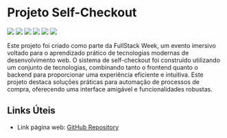 

# Projeto Self-Checkout

![](https://img.shields.io/badge/PostgreSQL-316192?style=for-the-badge&logo=postgresql&logoColor=white)
![](https://img.shields.io/badge/next%20js-000000?style=for-the-badge&logo=nextdotjs&logoColor=white)
![](https://img.shields.io/badge/Tailwind_CSS-38B2AC?style=for-the-badge&logo=tailwind-css&logoColor=white)
![](https://img.shields.io/badge/ts--node-3178C6?style=for-the-badge&logo=ts-node&logoColor=white)
![](https://img.shields.io/badge/shadcn%2Fui-000000?style=for-the-badge&logo=shadcnui&logoColor=white)
![](https://img.shields.io/badge/TypeScript-007ACC?style=for-the-badge&logo=typescript&logoColor=white)

Este projeto foi criado como parte da FullStack Week, um evento imersivo voltado para o aprendizado prático de tecnologias modernas de desenvolvimento web. O sistema de self-checkout foi construído utilizando um conjunto de tecnologias, combinando tanto o frontend quanto o backend para proporcionar uma experiência eficiente e intuitiva. Este projeto destaca soluções práticas para automação de processos de compra, oferecendo uma interface amigável e funcionalidades robustas.

## Links Úteis

- Link página web: [GitHub Repository](https://github.com/cicerosnt/fike-cheio)


